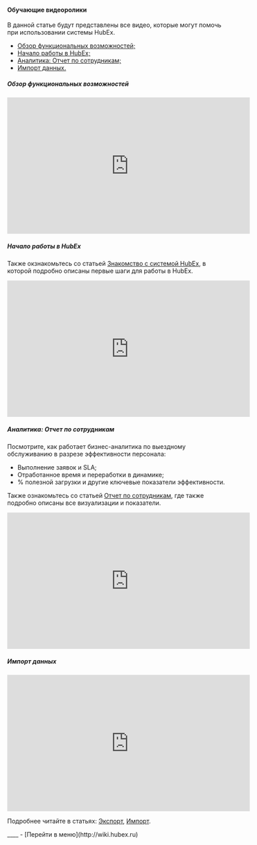 #### Обучающие видеоролики
В данной статье будут представлены все видео, которые могут помочь при использовании системы HubEx.
<html>
<meta charset="utf-8">
<title>Быстрый переход внутри документа</title>
<ul>
     <li><a href="#hubexhl">Обзор функциональных возможностей;</a></li>
     <li><a href="#firststeps">Начало работы в HubEx;</a></li>
      <li><a href="#EngineersAnalitics">Аналитика: Отчет по сотрудникам;</a></li>
     <li><a href="#excelimport">Импорт данных.</a></li>    
</ul>
</html>
<body>
<h5 id="hubexhl">Обзор функциональных возможностей</h5>

<iframe width="560" height="315" src="https://www.youtube.com/embed/SzaRsb_xRX8" frameborder="0" allow="accelerometer; autoplay; encrypted-media; gyroscope; picture-in-picture" allowfullscreen></iframe>

<h5 id="firststeps">Начало работы в HubEx</h5>
<p>Также окзнакомьтесь со статьей <a href="https://wiki.hubex.ru/docs/FAQ/RU/user/HubExStepByStep.html">Знакомство с системой HubEx</a>, в которой подробно описаны первые шаги для работы в HubEx.</p>
<iframe width="560" height="315" src="https://www.youtube.com/embed/BJU4AUR2nOU" frameborder="0" allow="accelerometer; autoplay; encrypted-media; gyroscope; picture-in-picture" allowfullscreen></iframe>

<h5 id="EngineersAnalitics">Аналитика: Отчет по сотрудникам</h5>
<p>Посмотрите, как работает бизнес-аналитика по выездному обслуживанию в разрезе эффективности персонала:</p>
<ul>
<li>Выполнение заявок и SLA;</li>
<li>Отработанное время и переработки в динамике;</li>
<li>% полезной загрузки и другие ключевые показатели эффективности.</li>
</ul>
<p>Также ознакомьтесь со статьей <a href="https://wiki.hubex.ru/docs/FAQ/RU/user/EngineersAnalitics.html">Отчет по сотрудникам</a>, где также подробно описаны все визуализации и показатели.</p>

<iframe width="560" height="315" src="https://www.youtube.com/embed/7oC98ISShGg" frameborder="0" allow="accelerometer; autoplay; encrypted-media; gyroscope; picture-in-picture" allowfullscreen></iframe>

 <h5 id="excelimport">Импорт данных</h5>

<iframe width="560" height="315" src="https://www.youtube.com/embed/PO71TKcqGBw" frameborder="0" allow="accelerometer; autoplay; encrypted-media; gyroscope; picture-in-picture" allowfullscreen></iframe>

<p>Подробнее читайте в статьях: <a href="https://wiki.hubex.ru/docs/FAQ/RU/user/Export.html">Экспорт</a>, <a href="https://wiki.hubex.ru/docs/FAQ/RU/user/Import.html">Импорт</a>.</p>

</body>
____
- [Перейти в меню](http://wiki.hubex.ru)
